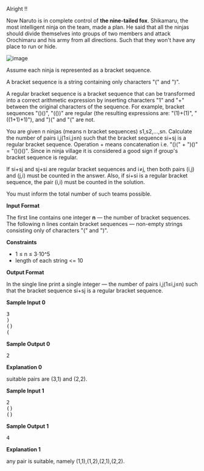 <div class="span-sm-11 hr_tour-problem-statement problem-statement"><div class="content-text challenge-text mlB">
<div class="challenge_problem_statement"><div class="msB challenge_problem_statement_body"><div class="hackdown-content"><p>Alright !!</p>

<p>Now Naruto is in complete control of <strong>the nine-tailed fox</strong>. Shikamaru, the most intelligent ninja on the team, made a plan. He said that all the ninjas should divide themselves into groups of two members and attack Orochimaru and his army from all directions. Such that they won't have any place to run or hide.</p>

<p><img src="https://s3.amazonaws.com/hr-assets/0/1642514956-104528bd01-naruto-and-his-friends-naruto-37735959-599-424.jpg" alt="image" title=""></p>

<p>Assume each ninja is represented as a bracket sequence.</p>

<p>A bracket sequence is a string containing only characters "(" and ")".</p>

<p>A regular bracket sequence is a bracket sequence that can be transformed into a correct arithmetic expression by inserting characters "1" and "+" between the original characters of the sequence. For example, bracket sequences "()()", "(())" are regular (the resulting expressions are: "(1)+(1)", "((1+1)+1)"), and ")(" and "(" are not.</p>

<p>You are given n ninjas (means n bracket sequences) s1,s2,…,sn. Calculate the number of pairs i,j(1≤i,j≤n) such that the bracket sequence si+sj is a regular bracket sequence. Operation + means concatenation i.e. "()(" + ")()" = "()()()". Since in ninja village it is considered a good sign if group's bracket sequence is regular.</p>

<p>If si+sj and sj+si are regular bracket sequences and i≠j, then both pairs (i,j) and (j,i) must be counted in the answer. Also, if si+si is a regular bracket sequence, the pair (i,i) must be counted in the solution.</p>

<p>You must inform the total number of such teams possible.</p></div></div></div><div class="challenge_input_format"><div class="msB challenge_input_format_title"><p><strong>Input Format</strong></p></div><div class="msB challenge_input_format_body"><div class="hackdown-content"><p>The first line contains one integer <strong>n</strong> — the number of bracket sequences. The following n lines contain bracket sequences — non-empty strings consisting only of characters "(" and ")".</p></div></div></div><div class="challenge_constraints"><div class="msB challenge_constraints_title"><p><strong>Constraints</strong></p></div><div class="msB challenge_constraints_body"><div class="hackdown-content"><ul>
<li>1 ≤ n ≤ 3⋅10^5</li>
<li>length of each string &lt;= 10</li>
</ul></div></div></div><div class="challenge_output_format"><div class="msB challenge_output_format_title"><p><strong>Output Format</strong></p></div><div class="msB challenge_output_format_body"><div class="hackdown-content"><p>In the single line print a single integer — the number of pairs i,j(1≤i,j≤n) such that the bracket sequence si+sj is a regular bracket sequence.</p></div></div></div><div class="challenge_sample_input"><div class="msB challenge_sample_input_title"><p><strong>Sample Input 0</strong></p></div><div class="msB challenge_sample_input_body"><div class="hackdown-content"><div class="highlight"><pre><span></span><span class="err">3</span>
<span class="err">)</span>
<span class="err">()</span>
<span class="err">(</span>
</pre></div>
</div></div></div><div class="challenge_sample_output"><div class="msB challenge_sample_output_title"><p><strong>Sample Output 0</strong></p></div><div class="msB challenge_sample_output_body"><div class="hackdown-content"><div class="highlight"><pre><span class="err">2</span>
</pre></div>
</div></div></div><div class="challenge_explanation"><div class="msB challenge_explanation_title"><p><strong>Explanation 0</strong></p></div><div class="msB challenge_explanation_body"><div class="hackdown-content"><p>suitable pairs are (3,1) and (2,2).</p></div></div></div><div class="challenge_sample_input"><div class="msB challenge_sample_input_title"><p><strong>Sample Input 1</strong></p></div><div class="msB challenge_sample_input_body"><div class="hackdown-content"><div class="highlight"><pre><span></span><span class="err">2</span>
<span class="err">()</span>
<span class="err">()</span>
</pre></div>
</div></div></div><div class="challenge_sample_output"><div class="msB challenge_sample_output_title"><p><strong>Sample Output 1</strong></p></div><div class="msB challenge_sample_output_body"><div class="hackdown-content"><div class="highlight"><pre><span class="err">4</span>
</pre></div>
</div></div></div><div class="challenge_explanation"><div class="msB challenge_explanation_title"><p><strong>Explanation 1</strong></p></div><div class="msB challenge_explanation_body"><div class="hackdown-content"><p>any pair is suitable, namely (1,1),(1,2),(2,1),(2,2).</p></div></div></div>
            </div>
        </div>
